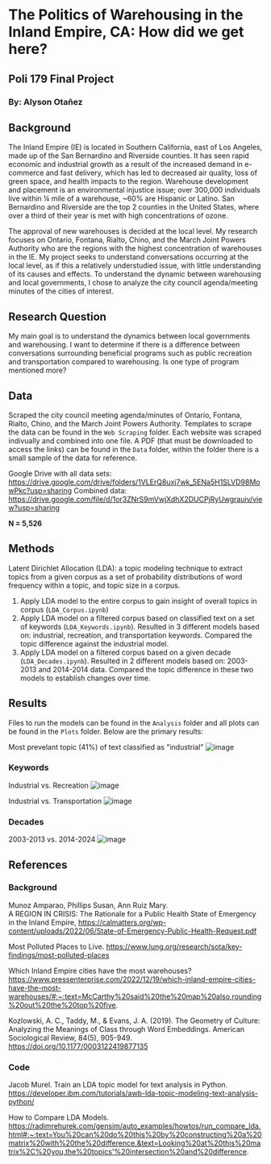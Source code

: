 # The Politics of Warehousing in the Inland Empire, CA: How did we get here?
## Poli 179 Final Project 
### By: Alyson Otañez

## Background
The Inland Empire (IE) is located in Southern California, east of Los Angeles, made up of the San Bernardino and Riverside counties. It has seen rapid economic and industrial growth as a result of the increased demand in e-commerce and fast delivery, which has led to decreased air quality, loss of green space, and health impacts to the region. Warehouse development and placement is an environmental injustice issue; over 300,000 individuals live within ¼ mile of a warehouse, ~60% are Hispanic or Latino. San Bernardino and Riverside are the top 2 counties in the United States, where over a third of their year is met with high concentrations of ozone.

The approval of new warehouses is decided at the local level. My research focuses on Ontario, Fontana, Rialto, Chino, and the March Joint Powers Authority who are the regions with the highest concentration of warehouses in the IE. My project seeks to understand conversations occurring at the local level, as if this a relatively understudied issue, with little understanding of its causes and effects. To understand the dynamic between warehousing and local governments, I chose to analyze the city council agenda/meeting minutes of the cities of interest. 

## Research Question
My main goal is to understand the dynamics between local governments and warehousing. I want to determine if there is a difference between conversations surrounding beneficial programs such as public recreation and transportation compared to warehousing. Is one type of program mentioned more?

## Data
Scraped the city council meeting agenda/minutes of Ontario, Fontana, Rialto, Chino, and the March Joint Powers Authority. Templates to scrape the data can be found in the `Web Scraping` folder. Each website was scraped indivually and combined into one file. A PDF (that must be downloaded to access the links) can be found in the `Data` folder, within the folder there is a small sample of the data for reference. 

Google Drive with all data sets: https://drive.google.com/drive/folders/1VLErQ8uxj7wk_5ENa5H1SLVD98MowPkc?usp=sharing
Combined data: https://drive.google.com/file/d/1or3ZNrS9mVwjXdhX2DUCPjRyUwgrauiv/view?usp=sharing 

**N = 5,526** 

## Methods
Latent Dirichlet Allocation (LDA): a topic modeling technique to extract topics from a given corpus as a set of probability distributions of word frequency within a topic, and topic size in a corpus.

1. Apply LDA model to the entire corpus to gain insight of overall topics in corpus (`LDA_Corpus.ipynb`)
2. Apply LDA model on a filtered corpus based on classified text on a set of keywords (`LDA_Keywords.ipynb`). Resulted in 3 different models based on: industrial, recreation, and transportation keywords. Compared the topic difference against the industrial model. 
3. Apply LDA model on a filtered corpus based on a given decade (`LDA_Decades.ipynb`). Resulted in 2 different models based on: 2003-2013 and 2014-2014 data. Compared the topic difference in these two models to establish changes over time.

## Results 
Files to run the models can be found in the `Analysis` folder and all plots can be found in the `Plots` folder. Below are the primary results:

Most prevelant topic (41%) of text classified as "industrial" 
![image](https://github.com/aotanezz/poli179-final-otanez/blob/main/Images/lda_industrial_top1.png)

### Keywords

Industrial vs. Recreation
![image](https://github.com/aotanezz/poli179-final-otanez/blob/main/Images/indrec_topic_diff.png)

Industrial vs. Transportation
![image](https://github.com/aotanezz/poli179-final-otanez/blob/main/Images/indtra_topic_diff.png)

### Decades

2003-2013 vs. 2014-2024
![image](https://github.com/aotanezz/poli179-final-otanez/blob/main/Images/decade_topic_diff.png)

## References

### Background
Munoz Amparao, Phillips Susan, Ann Ruiz Mary.  
A REGION IN CRISIS: The Rationale for a Public Health State of Emergency in the Inland Empire, https://calmatters.org/wp-content/uploads/2022/06/State-of-Emergency-Public-Health-Request.pdf 

Most Polluted Places to Live. https://www.lung.org/research/sota/key-findings/most-polluted-places 

Which Inland Empire cities have the most warehouses? 
https://www.pressenterprise.com/2022/12/19/which-inland-empire-cities-have-the-most-warehouses/#:~:text=McCarthy%20said%20the%20map%20also,rounding%20out%20the%20top%20five. 

Kozlowski, A. C., Taddy, M., & Evans, J. A. (2019). 
The Geometry of Culture: Analyzing the Meanings of Class through Word Embeddings. American Sociological Review, 84(5), 905-949. https://doi.org/10.1177/0003122419877135

### Code
Jacob Murel. Train an LDA topic model for text analysis in Python. https://developer.ibm.com/tutorials/awb-lda-topic-modeling-text-analysis-python/ 

How to Compare LDA Models. https://radimrehurek.com/gensim/auto_examples/howtos/run_compare_lda.html#:~:text=You%20can%20do%20this%20by%20constructing%20a%20matrix%20with%20the%20difference.&text=Looking%20at%20this%20matrix%2C%20you,the%20topics'%20intersection%20and%20difference.

